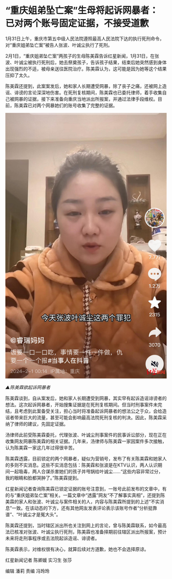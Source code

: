 # “重庆姐弟坠亡案”生母将起诉网暴者：已对两个账号固定证据，不接受道歉

1月31日上午，重庆市第五中级人民法院遵照最高人民法院下达的执行死刑命令，对“重庆姐弟坠亡案”被告人张波、叶诚尘执行了死刑。

2月1日，“重庆姐弟坠亡案”两孩子的生母陈美霖告诉红星新闻，1月31日，在张波、叶诚尘被执行死刑后，她去祭奠孩子，告诉孩子结果，结束后她突然感到身体出现强烈的不适，被母亲送往医院治疗。陈美霖认为，这可能是因为她等这个结果压抑了太久。

陈美霖还提到，此案案发后，她和家人长期遭受网暴，除了丧子之痛，还被网上造谣、诽谤的言论深深地伤害。在死刑复核期间，陈美霖也已委托律师，着手收集自己被网暴的证据，接下来准备向重庆当地派出所报案，并通过法律手段维权。目前，陈美霖已对两个网暴她们的账号收集了完整的证据。

![79a18a5e2e3f0651e6dbfc1e995a00b2.jpg](https://raw.githubusercontent.com/qqhsx/qqnews_image/main/2024/02/01/“重庆姐弟坠亡案”生母将起诉网暴者：已对两个账号固定证据，不接受道歉/79a18a5e2e3f0651e6dbfc1e995a00b2.jpg)

_▲陈美霖欲起诉网暴者_

陈美霖谈到，自从案发后，她和家人长期遭受到网暴，其实早有起诉造谣诽谤者的想法。这次起诉网暴者，开始搜集证据是在死刑复核期间。但当时刑事案件未完结，且考虑到此案备受关注，担心当时将准备起诉网暴者的想法公之于众，会给造谣者带来巨大的流量，甚至可能会影响最高法院死刑复核的判决。因此，陈美霖采纳了律师的建议，先固定证据。

汤律师此前受陈美霖委托，代理张波、叶诚尘刑事案件的民事诉讼部分，现在正在收集网友网暴陈美霖的相关证据。几年来，汤律师与陈美霖一家因案件多次接触，认为陈美霖一家这几年过得很辛苦。

陈美霖透露，目前锁定的两个网暴者，疑似为营销号，发布了有关陈美霖和她家人的多则不实消息。这些不实消息包括：陈美霖和张波是在KTV认识，两人认识期间一起吸毒，两人合谋杀害她们的孩子并甩锅给叶诚尘……“这些内容非常过分，我的眼睛和脸都哭肿了。”陈美霖提到。

红星新闻记者查询陈美霖已锁定证据的账号注意到，一账号此前发布的文章中，有的与“重庆姐弟坠亡案”相关。一篇文章中“透露”网友“不了解事实真相”，还提到陈美霖的家人和张波、叶诚尘与案件相关的人，内容与陈美霖所提到的上述“不实消息”一致。在该动态的下方，还有其他网友发表评论表示该账号作者“分析挺靠谱”、“叶诚尘才是冤大头”。

陈美霖还提到，当时辖区派出所也关注到网上的言论，曾与陈美霖联系，如今最高法已核准对张波、叶诚尘执行死刑，陈美霖也准备择期前往辖区派出所报案，预计未来将走刑事程序或去法院起诉造谣、诽谤者。

陈美霖表示，对维权很有决心，就算后续对方道歉，她也不会选择原谅。

红星新闻记者 陈卿媛 实习生 张莎

编辑 潘莉 责编 冯玲玲

